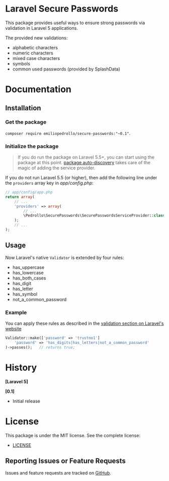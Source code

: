 Laravel Secure Passwords
================

This package provides useful ways to ensure strong passwords via validation in Laravel 5 applications.

The provided new validations:

- alphabetic characters
- numeric characters
- mixed case characters
- symbols
- common used passwords (provided by SplashData)

# Documentation

## Installation

### Get the package

```composer require emiliopedrollo/secure-passwords:"~0.1"```.

### Initialize the package

> If you do run the package on Laravel 5.5+, you can start using the package at this point. [package auto-discovery](https://medium.com/@taylorotwell/package-auto-discovery-in-laravel-5-5-ea9e3ab20518) takes care of the magic of adding the service provider.


If you do not run Laravel 5.5 (or higher), then add the following line under the `providers` array key in *app/config.php*:

```php
// app/config/app.php
return array(
    // ...
    'providers' => array(
        // ...
        \Pedrollo\SecurePasswords\SecurePasswordsServiceProvider::class,
    );
    // ...
);
```

## Usage
Now Laravel's native `Validator` is extended by four rules:

- has_uppercase
- has_lowercase
- has_both_cases
- has_digit
- has_letter
- has_symbol
- not_a_common_password

### Example
You can apply these rules as described in the [validation section on Laravel's website](http://laravel.com/docs/validation)

```php
Validator::make(['password' => 'trustno1']
    'password' => 'has_digits|has_letters|not_a_common_password'
)->passes();   // returns true;
```

# History

**[Laravel 5]**

**[0.1]**

- Initial release

# License

This package is under the MIT license. See the complete license:

- [LICENSE](https://github.com/emiliopedrollo/secure-passwords/LICENSE)


## Reporting Issues or Feature Requests

Issues and feature requests are tracked on [GitHub](https://github.com/emiliopedrollo/secure-passwords/issues).
